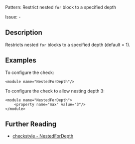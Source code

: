 Pattern: Restrict nested `for` block to a specified depth

Issue: -

## Description

Restricts nested `for` blocks to a specified depth (default = 1). 

## Examples

To configure the check: 
    
    
    <module name="NestedForDepth"/>
            

To configure the check to allow nesting depth 3: 
    
    
    <module name="NestedForDepth">
        <property name="max" value="3"/>
    </module>

## Further Reading

* [checkstyle - NestedForDepth](http://checkstyle.sourceforge.net/config_coding.html#NestedForDepth)